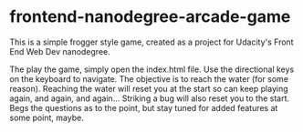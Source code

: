frontend-nanodegree-arcade-game
===============================

This is a simple frogger style game, created as a project for Udacity's Front End Web Dev nanodegree.

The play the game, simply open the index.html file. Use the directional keys on the keyboard to navigate. The objective is to reach the water (for some reason). Reaching the water will reset you at the start so can keep playing again, and again, and again... Striking a bug will also reset you to the start. Begs the questions as to the point, but stay tuned for added features at some point, maybe.
